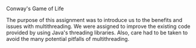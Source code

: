 Conway's Game of Life

The purpose of this assignment was to introduce us to the benefits and issues with multithreading. We were assigned to improve the existing code provided by using Java's threading libraries. Also, care had to be taken to avoid the many potential pitfalls of multithreading.
